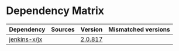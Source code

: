# Dependency Matrix

Dependency | Sources | Version | Mismatched versions
---------- | ------- | ------- | -------------------
[jenkins-x/jx](https://github.com/jenkins-x/jx) |  | [2.0.817](https://github.com/jenkins-x/jx/releases/tag/v2.0.817) | 
